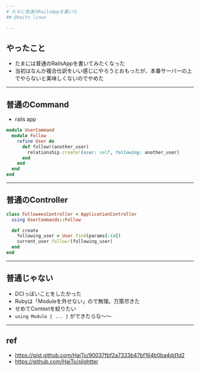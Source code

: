 ```yaml
---
# 久々に普通のRailsAppを書いた
## @haito_linux

---
```

## やったこと
- たまには普通のRailsAppを書いてみたくなった
- 当初はなんか複合仕訳をいい感じにやろうとおもったが、本番サーバーの上でやらないと美味しくないのでやめた

---
## 普通のCommand
- rails app

```rb
module UserCommand
  module Follow
    refine User do
      def follow!(another_user)
        relationship.create!(user: self, following: another_user)
      end
    end
  end
end
```

---
## 普通のController
```rb
class FolloweesController < ApplicationController
  using UserCommands::Follow

  def create
    following_user = User.find(params[:id])
    current_user.follow!(following_user)
  end
end
```

---
## 普通じゃない
- DCIっぽいことをしたかった
- Rubyは「Moduleを外せない」ので無理。万策尽きた
- せめてContextを絞りたい
- `using Module { ... }` ができたらな〜〜

---
## ref
- https://gist.github.com/HaiTo/90037fbf2a7333b47bf164b0ba4dd1d2
- https://github.com/HaiTo/slightter

